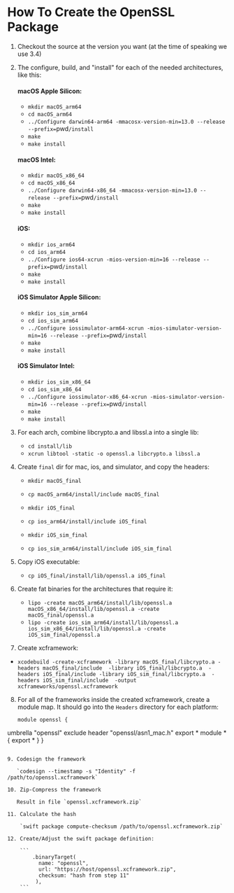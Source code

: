 # How To Create the OpenSSL Package

1. Checkout the source at the version you want (at the time of speaking we use 3.4)
2. The configure, build, and "install" for each of the needed architectures, like this:

    #### macOS Apple Silicon:
    
    - `mkdir macOS_arm64`
    - `cd macOS_arm64 `
    - `../Configure darwin64-arm64 -mmacosx-version-min=13.0 --release --prefix=`pwd`/install`
    - `make`
    - `make install`


    #### macOS Intel:

    - `mkdir macOS_x86_64`
    - `cd macOS_x86_64 `
    - `../Configure darwin64-x86_64 -mmacosx-version-min=13.0 --release --prefix=`pwd`/install`
    - `make`
    - `make install`

    #### iOS:

    - `mkdir ios_arm64`
    - `cd ios_arm64 `
    - `../Configure ios64-xcrun -mios-version-min=16 --release --prefix=`pwd`/install`
    - `make`
    - `make install`

    #### iOS Simulator Apple Silicon:

    - `mkdir ios_sim_arm64`
    - `cd ios_sim_arm64 `
    - `../Configure iossimulator-arm64-xcrun -mios-simulator-version-min=16 --release --prefix=`pwd`/install`
    - `make`
    - `make install`

    #### iOS Simulator Intel:

    - `mkdir ios_sim_x86_64`
    - `cd ios_sim_x86_64 `
    - `../Configure iossimulator-x86_64-xcrun -mios-simulator-version-min=16 --release --prefix=`pwd`/install`
    - `make`
    - `make install`

3. For each arch, combine libcrypto.a and libssl.a into a single lib:

   - `cd install/lib`
   - `xcrun libtool -static -o openssl.a libcrypto.a libssl.a`


4. Create `final` dir for mac, ios, and simulator, and copy the headers:
 
   - `mkdir macOS_final`
   - `cp macOS_arm64/install/include macOS_final`

   - `mkdir iOS_final`
   - `cp ios_arm64/install/include iOS_final`

   - `mkdir iOS_sim_final`
   - `cp ios_sim_arm64/install/include iOS_sim_final`

5. Copy iOS executable:

   - `cp iOS_final/install/lib/openssl.a iOS_final`

6. Create fat binaries for the architectures that require it:

   - `lipo -create macOS_arm64/install/lib/openssl.a macOS_x86_64/install/lib/openssl.a -create macOS_final/openssl.a`
   - `lipo -create ios_sim_arm64/install/lib/openssl.a ios_sim_x86_64/install/lib/openssl.a -create iOS_sim_final/openssl.a`

 7. Create xcframework:
   - `xcodebuild -create-xcframework -library macOS_final/libcrypto.a -headers macOS_final/include  -library iOS_final/libcrypto.a  -headers iOS_final/include -library iOS_sim_final/libcrypto.a  -headers iOS_sim_final/include  -output xcframeworks/openssl.xcframework`

 8. For all of the frameworks inside the created xcframework, create a module map. It should go into the `Headers` directory for each platform:

	```
	module openssl {
  umbrella "openssl"
  exclude header "openssl/asn1_mac.h"
  export *
  module * { export * }
  }
```

9. Codesign the framework

   `codesign --timestamp -s "Identity" -f /path/to/openssl.xcframework`
   
10. Zip-Compress the framework 

   Result in file `openssl.xcframework.zip`

11. Calculate the hash

	`swift package compute-checksum /path/to/openssl.xcframework.zip`
	
12. Create/Adjust the swift package definition:

	```
        .binaryTarget(
          name: "openssl",
          url: "https://host/openssl.xcframework.zip",
          checksum: "hash from step 11"
         ),
    ```

